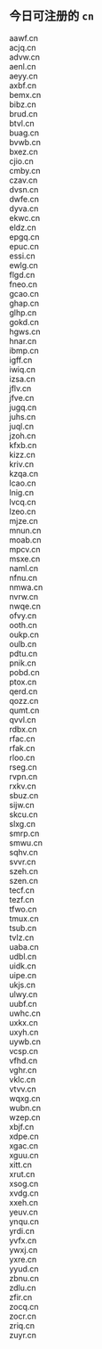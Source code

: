 
## 今日可注册的 `cn`
>
aawf.cn   
acjq.cn   
advw.cn   
aenl.cn   
aeyy.cn   
axbf.cn   
bemx.cn   
bibz.cn   
brud.cn   
btvl.cn   
buag.cn   
bvwb.cn   
bxez.cn   
cjio.cn   
cmby.cn   
czav.cn   
dvsn.cn   
dwfe.cn   
dyva.cn   
ekwc.cn   
eldz.cn   
epgq.cn   
epuc.cn   
essi.cn   
ewlg.cn   
flgd.cn   
fneo.cn   
gcao.cn   
ghap.cn   
glhp.cn   
gokd.cn   
hgws.cn   
hnar.cn   
ibmp.cn   
igff.cn   
iwiq.cn   
izsa.cn   
jflv.cn   
jfve.cn   
jugq.cn   
juhs.cn   
juql.cn   
jzoh.cn   
kfxb.cn   
kizz.cn   
kriv.cn   
kzqa.cn   
lcao.cn   
lnig.cn   
lvcq.cn   
lzeo.cn   
mjze.cn   
mnun.cn   
moab.cn   
mpcv.cn   
msxe.cn   
naml.cn   
nfnu.cn   
nmwa.cn   
nvrw.cn   
nwqe.cn   
ofvy.cn   
ooth.cn   
oukp.cn   
oulb.cn   
pdtu.cn   
pnik.cn   
pobd.cn   
ptox.cn   
qerd.cn   
qozz.cn   
qumt.cn   
qvvl.cn   
rdbx.cn   
rfac.cn   
rfak.cn   
rloo.cn   
rseg.cn   
rvpn.cn   
rxkv.cn   
sbuz.cn   
sijw.cn   
skcu.cn   
slxg.cn   
smrp.cn   
smwu.cn   
sqhv.cn   
svvr.cn   
szeh.cn   
szen.cn   
tecf.cn   
tezf.cn   
tfwo.cn   
tmux.cn   
tsub.cn   
tvlz.cn   
uaba.cn   
udbl.cn   
uidk.cn   
uipe.cn   
ukjs.cn   
ulwy.cn   
uubf.cn   
uwhc.cn   
uxkx.cn   
uxyh.cn   
uywb.cn   
vcsp.cn   
vfhd.cn   
vghr.cn   
vklc.cn   
vtvv.cn   
wqxg.cn   
wubn.cn   
wzep.cn   
xbjf.cn   
xdpe.cn   
xgac.cn   
xguu.cn   
xitt.cn   
xrut.cn   
xsog.cn   
xvdg.cn   
xxeh.cn   
yeuv.cn   
ynqu.cn   
yrdi.cn   
yvfx.cn   
ywxj.cn   
yxre.cn   
yyud.cn   
zbnu.cn   
zdlu.cn   
zfir.cn   
zocq.cn   
zocr.cn   
zriq.cn   
zuyr.cn   

